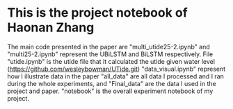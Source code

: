 # This is the project notebook of Haonan Zhang

 The main code presented in the paper are "multi_utide25-2.ipynb" and "multi25-2.ipynb" represent the UBiLSTM and BiLSTM respectively.
 File "utide.ipynb" is the utide file that it calculated the utide given water level (https://github.com/wesleybowman/UTide.git)
 "data_visual.ipynb" represent how I illustrate data in the paper
 "all_data" are all data I processed and I ran during the whole experiments, and "Final_data" are the data I used in the project and paper.
 "notebook" is the overall experiment notebook of my project.
